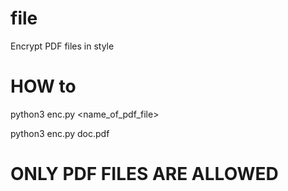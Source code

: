 # file

Encrypt PDF files in style

# HOW to

python3 enc.py <name_of_pdf_file>

python3 enc.py doc.pdf


# ONLY PDF FILES ARE ALLOWED
